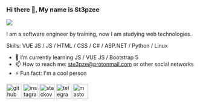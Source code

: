 ### Hi there 👋, My name is St3pzee
![](https://i.imgur.com/BWzALs5.png)

I am a software engineer by training, now I am studying web technologies.

Skills: VUE JS / JS / HTML / CSS / C# / ASP.NET / Python / Linux

- 🌱 I’m currently learning JS / VUE JS / Bootstrap 5 
- 📫 How to reach me: ste3pze@protonmail.com or other social networks 
- ⚡ Fun fact: I'm a cool person 


[<img src='https://cdn.jsdelivr.net/npm/simple-icons@3.0.1/icons/github.svg' alt='github' height='40'>](https://github.com/https://github.com/Ste3pze)  [<img src='https://cdn.jsdelivr.net/npm/simple-icons@3.0.1/icons/instagram.svg' alt='instagram' height='40'>](https://www.instagram.com/https://www.instagram.com/ste3pze/)  [<img src='https://cdn.jsdelivr.net/npm/simple-icons@3.0.1/icons/stackoverflow.svg' alt='stackoverflow' height='40'>](https://stackoverflow.com/users/https://ru.stackoverflow.com/users/499751/ste3pze?tab=profile)  [<img src='https://cdn.jsdelivr.net/npm/simple-icons@3.0.1/icons/telegram.svg' alt='telegram' height='40'>](https://t.me/ste3pze)  [<img src='https://cdn.jsdelivr.net/npm/simple-icons@3.0.1/icons/mastodon.svg' alt='mastodon' height='40'>](https://social.linux.pizza/@gallon)  
